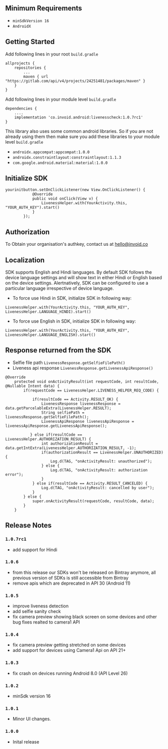 ## Minimum Requirements
- `minSdkVersion 16` 
- `AndroidX`

## Getting Started

Add following lines in your root ```build.gradle```
```
allprojects {
    repositories {
        ...
        maven { url "https://gitlab.com/api/v4/projects/24251481/packages/maven" }
    }
}

```

Add following lines in your module level ```build.gradle```
```
dependencies {
    ....
    implementation 'co.invoid.android:livenesscheck:1.0.7rc1'
}

```

This library also uses some common android libraries. So if you are not already using them then make sure you add these libraries to your module level `build.gradle`
- `androidx.appcompat:appcompat:1.0.0`
- `androidx.constraintlayout:constraintlayout:1.1.3`
- `com.google.android.material:material:1.0.0`

## Initialize SDK

```
yourinitbutton.setOnClickListener(new View.OnClickListener() {
            @Override
            public void onClick(View v) {
                LivenessHelper.with(YourActivity.this, "YOUR_AUTH_KEY").start()
            }
        });
```

## Authorization 
To Obtain your organisation's authkey, contact us at hello@invoid.co

## Localization
SDK supports English and Hindi languages. By default SDK follows the device language settings and will show text in either Hindi or English based on the device settings.
Alertnatively, SDK can be configured to use a particular language irrespective of device language.

- To force use Hindi in SDK, initialize SDK in following way:
```
LivenessHelper.with(YourActivity.this, "YOUR_AUTH_KEY", LivenessHelper.LANGUAGE_HINDI).start()
```
- To force use English in SDK, initialize SDK in following way:
```
LivenessHelper.with(YourActivity.this, "YOUR_AUTH_KEY", LivenessHelper.LANGUAGE_ENGLISH).start()
```

## Response returned from the SDK
- Selfie file path ```LivenessResponse.getSelfieFilePath()```
- Liveness api response ```LivenessResponse.getLivenessApiResponse()```

```
@Override
    protected void onActivityResult(int requestCode, int resultCode, @Nullable Intent data) {
        if(requestCode == LivenessHelper.LIVENESS_HELPER_REQ_CODE) {
        
            if(resultCode == Activity.RESULT_OK) {
                LivenessResponse livenessResponse = data.getParcelableExtra(LivenessHelper.RESULT);
                String selfiePath = livenessResponse.getSelfieFilePath();
                LivenessApiResponse livenessApiResponse = livenessApiResponse.getLivenessApiResponse();
                
           } else if(resultCode == LivenessHelper.AUTHORIZATION_RESULT) {
                int authorizationResult = data.getIntExtra(LivenessHelper.AUTHORIZATION_RESULT, -1);
                if(authorizationResult == LivenessHelper.UNAUTHORIZED) {
                    Log.d(TAG, "onActivityResult: unauthorized");
                } else {
                    Log.d(TAG, "onActivityResult: authorization error");
                }
            } else if(resultCode == Activity.RESULT_CANCELED) {
                Log.d(TAG, "onActivityResult: cancelled by user");
            }
        } else {
            super.onActivityResult(requestCode, resultCode, data);
        }
    }
```

## Release Notes

### `1.0.7rc1`
- add support for Hindi

### `1.0.6`
- from this release our SDKs won't be released on Bintray anymore, all previous version of SDKs is still accessible from Bintray
- remove apis which are deprecated in API 30 (Android 11)

### `1.0.5`
- improve liveness detection
- add selfie sanity check
- fix camera preview showing black screen on some devices and other bug fixes realted to camera1 API

### `1.0.4`
- fix camera preview getting stretched on some devices
- add support for devices using Camera1 Api on API 21+

### `1.0.3`
- fix crash on devices running Android 8.0 (API Level 26)

### `1.0.2`
- minSdk version 16

### `1.0.1`
- Minor UI changes.

### `1.0.0`
- Inital release
